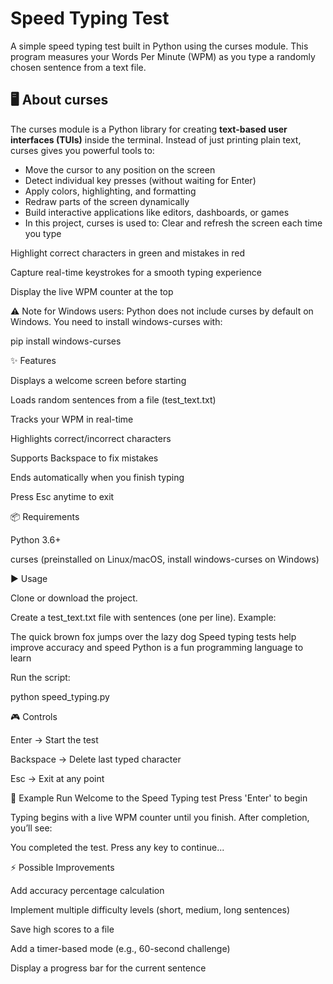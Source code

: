 # Speed Typing Test

A simple speed typing test built in Python using the curses module.
This program measures your Words Per Minute (WPM) as you type a randomly chosen sentence from a text file.

## 🖥️ About curses

The curses module is a Python library for creating **text-based user interfaces (TUIs)** inside the terminal.
Instead of just printing plain text, curses gives you powerful tools to:
- Move the cursor to any position on the screen
- Detect individual key presses (without waiting for Enter)
- Apply colors, highlighting, and formatting
- Redraw parts of the screen dynamically
- Build interactive applications like editors, dashboards, or games
- In this project, curses is used to:
Clear and refresh the screen each time you type

Highlight correct characters in green and mistakes in red

Capture real-time keystrokes for a smooth typing experience

Display the live WPM counter at the top

⚠️ Note for Windows users: Python does not include curses by default on Windows. You need to install windows-curses
 with:

pip install windows-curses

✨ Features

Displays a welcome screen before starting

Loads random sentences from a file (test_text.txt)

Tracks your WPM in real-time

Highlights correct/incorrect characters

Supports Backspace to fix mistakes

Ends automatically when you finish typing

Press Esc anytime to exit

📦 Requirements

Python 3.6+

curses (preinstalled on Linux/macOS, install windows-curses on Windows)

▶️ Usage

Clone or download the project.

Create a test_text.txt file with sentences (one per line). Example:

The quick brown fox jumps over the lazy dog
Speed typing tests help improve accuracy and speed
Python is a fun programming language to learn


Run the script:

python speed_typing.py

🎮 Controls

Enter → Start the test

Backspace → Delete last typed character

Esc → Exit at any point

📝 Example Run
Welcome to the Speed Typing test
Press 'Enter' to begin


Typing begins with a live WPM counter until you finish.
After completion, you’ll see:

You completed the test. Press any key to continue...

⚡ Possible Improvements

Add accuracy percentage calculation

Implement multiple difficulty levels (short, medium, long sentences)

Save high scores to a file

Add a timer-based mode (e.g., 60-second challenge)


Display a progress bar for the current sentence

